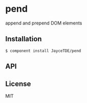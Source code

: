 
# pend

  append and prepend DOM elements

## Installation

    $ component install JayceTDE/pend

## API

   

## License

  MIT
